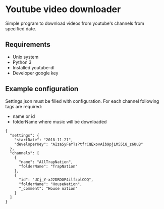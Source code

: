 # Youtube video downloader
Simple program to download videos from youtube's channels from specified date.

## Requirements
- Unix system
- Python 3
- Installed youtube-dl
- Developer google key
## Example configuration
Settings.json must be filled with configuration.
For each channel following tags are required:
- name or id
- folderName where music will be downloaded
```
{
  "settings": {
    "startDate": "2018-11-21",
    "developerKey": "AIzaSyFeYTsPtfrCQExovAib9pjLM55i8_z6UuB"
  },
  "channels": [
    {
      "name": "AllTrapNation",
      "folderName": "TrapNation"
    },
    {
      "id": "UCj_Y-xJ2DRDGP4ilfzplCOQ",
      "folderName": "HouseNation",
      "_comment": "House nation"
    }
  ]
}
```